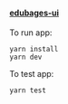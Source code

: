 #### [edubages-ui](#edubages-ui)

To run app:
```
yarn install
yarn dev
```

To test app:
```
yarn test
```
